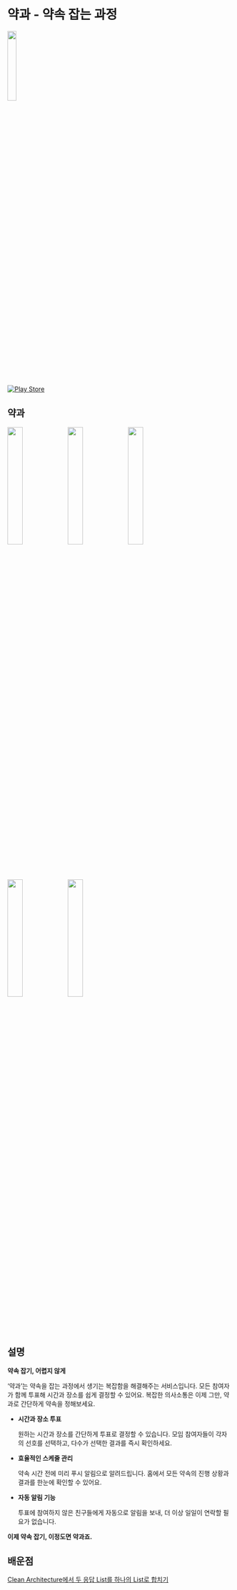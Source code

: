 # 약과 - 약속 잡는 과정 
<img src = "https://github.com/user-attachments/assets/867ccfff-a36c-4eaa-b50b-8f6610966f85" width="20%" height="20%">  

[![Play Store](https://upload.wikimedia.org/wikipedia/commons/7/78/Google_Play_Store_badge_EN.svg)](https://play.google.com/store/apps/details?id=com.yomo.yakgwa)


## 약과 
<img src = "https://github.com/user-attachments/assets/64e705cc-acbd-467e-b900-f621ed8884fa" width="26%" height="26%"> 
<img src = "https://github.com/user-attachments/assets/3f6a64ff-6e47-48fd-919a-4fe5b598e5b6" width="26%" height="26%"> 
<img src = "https://github.com/user-attachments/assets/33b6933b-0805-4b3c-b303-f28daa316ffc" width="26%" height="26%"> 
<img src = "https://github.com/user-attachments/assets/de9e7be0-87ea-4596-9a12-c3d8bcb8d338" width="26%" height="26%"> 
<img src = "https://github.com/user-attachments/assets/7c50d8fd-055b-4399-a258-09c99b8656ee" width="26%" height="26%"> 

## 설명
**약속 잡기, 어렵지 않게**

‘약과’는 약속을 잡는 과정에서 생기는 복잡함을 해결해주는 서비스입니다. 모든 참여자가 함께 투표해 시간과 장소를 쉽게 결정할 수 있어요. 복잡한 의사소통은 이제 그만, 약과로 간단하게 약속을 정해보세요.

- **시간과 장소 투표**
    
    원하는 시간과 장소를 간단하게 투표로 결정할 수 있습니다. 모임 참여자들이 각자의 선호를 선택하고, 다수가 선택한 결과를 즉시 확인하세요.
    
- **효율적인 스케줄 관리**
    
    약속 시간 전에 미리 푸시 알림으로 알려드립니다. 홈에서 모든 약속의 진행 상황과 결과를 한눈에 확인할 수 있어요.
    
- **자동 알림 기능**
    
    투표에 참여하지 않은 친구들에게 자동으로 알림을 보내, 더 이상 일일이 연락할 필요가 없습니다.
    

**이제 약속 잡기, 이정도면 약과죠.**

## 배운점
[Clean Architecture에서 두 응답 List를 하나의 List로 합치기](https://velog.io/@rnqhqaltjs/Clean-Architecture%EC%97%90%EC%84%9C-%EB%91%90-%EC%9D%91%EB%8B%B5-List%EB%A5%BC-%ED%95%98%EB%82%98%EC%9D%98-List%EB%A1%9C-%ED%95%A9%EC%B9%98%EA%B8%B0)
